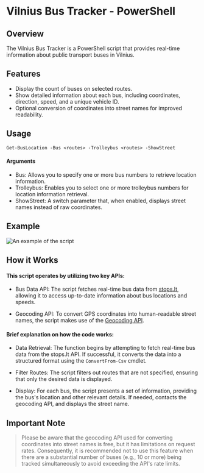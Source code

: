 # Vilnius Bus Tracker - PowerShell
## Overview
The Vilnius Bus Tracker is a PowerShell script that provides real-time information about public transport buses in Vilnius. 

## Features
- Display the count of buses on selected routes.
- Show detailed information about each bus, including coordinates, direction, speed, and a unique vehicle ID.
- Optional conversion of coordinates into street names for improved readability.

## Usage

```pwsh
Get-BusLocation -Bus <routes> -Trolleybus <routes> -ShowStreet
```

#### Arguments

- Bus: Allows you to specify one or more bus numbers to retrieve location information.
- Trolleybus: Enables you to select one or more trolleybus numbers for location information retrieval.
- ShowStreet: A switch parameter that, when enabled, displays street names instead of raw coordinates.

## Example

![An example of the script](img/image.png)

## How it Works
#### This script operates by utilizing two key APIs:

- Bus Data API: The script fetches real-time bus data from [stops.lt](stops.lt/vilnius/gps_full.txt), allowing it to access up-to-date information about bus locations and speeds.

- Geocoding API: To convert GPS coordinates into human-readable street names, the script makes use of the [Geocoding API](geocode.maps.co/reverse).

#### Brief explanation on how the code works:

- Data Retrieval: The function begins by attempting to fetch real-time bus data from the stops.lt API. If successful, it converts the data into a structured format using the ```ConvertFrom-Csv``` cmdlet.

- Filter Routes: The script filters out routes that are not specified, ensuring that only the desired data is displayed.

- Display: For each bus, the script presents a set of information, providing the bus's location and other relevant details. If needed, contacts the geocoding API, and displays the street name.

## Important Note
>Please be aware that the geocoding API used for converting coordinates into street names is free, but it has limitations on request rates. Consequently, it is recommended not to use this feature when there are a substantial number of buses (e.g., 10 or more) being tracked simultaneously to avoid exceeding the API's rate limits.
